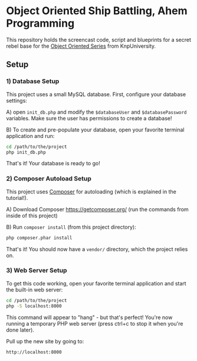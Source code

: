 Object Oriented Ship Battling, Ahem Programming
===============================================

This repository holds the screencast code, script and blueprints for a
secret rebel base for the [Object Oriented Series](https://knpuniversity.com/screencast/oo)
from KnpUniversity.

Setup
-----

### 1) Database Setup

This project uses a small MySQL database. First, configure your database settings:

A) open `init_db.php` and modify the `$databaseUser` and `$databasePassword` variables.
Make sure the user has permissions to create a database!

B) To create and pre-populate your database, open your favorite terminal application
and run:

```bash
cd /path/to/the/project
php init_db.php
```
That's it! Your database is ready to go!

### 2) Composer Autoload Setup

This project uses [Composer](https://getcomposer.org/) for autoloading (which is
explained in the tutorial!).

A) Download Composer https://getcomposer.org/ (run the commands from inside of this project)

B) Run `composer install` (from this project directory):

```bash
php composer.phar install
```

That's it! You should now have a `vendor/` directory, which the project relies on.

### 3) Web Server Setup

To get this code working, open your favorite terminal application
and start the built-in web server:

```bash
cd /path/to/the/project
php -S localhost:8000
```

This command will appear to "hang" - but that's perfect! You're
now running a temporary PHP web server (press ctrl+c to stop it
when you're done later).

Pull up the new site by going to:

    http://localhost:8000

